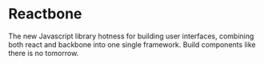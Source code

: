 # Reactbone
The new Javascript library hotness for building user interfaces, combining both react and backbone into one single framework. Build components like there is no tomorrow.
